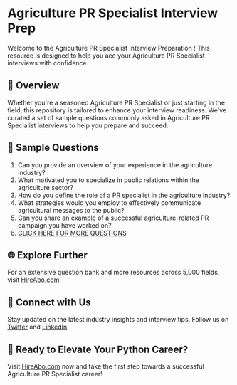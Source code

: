 # Agriculture PR Specialist Interview Prep

Welcome to the Agriculture PR Specialist Interview Preparation ! This resource is designed to help you ace your Agriculture PR Specialist interviews with confidence.

## 🚀 Overview

Whether you're a seasoned Agriculture PR Specialist or just starting in the field, this repository is tailored to enhance your interview readiness. We've curated a set of sample questions commonly asked in Agriculture PR Specialist interviews to help you prepare and succeed.

## 📝 Sample Questions

1. Can you provide an overview of your experience in the agriculture industry?
2. What motivated you to specialize in public relations within the agriculture sector?
3. How do you define the role of a PR specialist in the agriculture industry?
4. What strategies would you employ to effectively communicate agricultural messages to the public?
5. Can you share an example of a successful agriculture-related PR campaign you have worked on?
6. [CLICK HERE FOR MORE QUESTIONS](https://hireabo.com/job/8_1_42/Agriculture%20PR%20Specialist)

## 🌐 Explore Further

For an extensive question bank and more resources across 5,000 fields, visit [HireAbo.com](https://www.hireabo.com).

## 📱 Connect with Us

Stay updated on the latest industry insights and interview tips. Follow us on [Twitter](https://twitter.com/hireabo) and [LinkedIn](https://www.linkedin.com/in/hire-abo-3609972a8/).

## 🚀 Ready to Elevate Your Python Career?

Visit [HireAbo.com](https://www.hireabo.com) now and take the first step towards a successful Agriculture PR Specialist career!